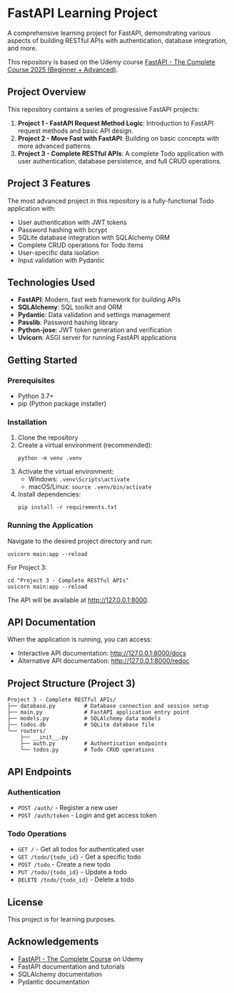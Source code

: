 # FastAPI Learning Project

A comprehensive learning project for FastAPI, demonstrating various aspects of building RESTful APIs with authentication, database integration, and more.

This repository is based on the Udemy course [FastAPI - The Complete Course 2025 (Beginner + Advanced)](https://www.udemy.com/course/fastapi-the-complete-course).

## Project Overview

This repository contains a series of progressive FastAPI projects:

1. **Project 1 - FastAPI Request Method Logic**: Introduction to FastAPI request methods and basic API design.
2. **Project 2 - Move Fast with FastAPI**: Building on basic concepts with more advanced patterns.
3. **Project 3 - Complete RESTful APIs**: A complete Todo application with user authentication, database persistence, and full CRUD operations.

## Project 3 Features

The most advanced project in this repository is a fully-functional Todo application with:

- User authentication with JWT tokens
- Password hashing with bcrypt
- SQLite database integration with SQLAlchemy ORM
- Complete CRUD operations for Todo items
- User-specific data isolation
- Input validation with Pydantic

## Technologies Used

- **FastAPI**: Modern, fast web framework for building APIs
- **SQLAlchemy**: SQL toolkit and ORM
- **Pydantic**: Data validation and settings management
- **Passlib**: Password hashing library
- **Python-jose**: JWT token generation and verification
- **Uvicorn**: ASGI server for running FastAPI applications

## Getting Started

### Prerequisites

- Python 3.7+
- pip (Python package installer)

### Installation

1. Clone the repository
2. Create a virtual environment (recommended):
   ```
   python -m venv .venv
   ```
3. Activate the virtual environment:
   - Windows: `.venv\Scripts\activate`
   - macOS/Linux: `source .venv/bin/activate`
4. Install dependencies:
   ```
   pip install -r requirements.txt
   ```

### Running the Application

Navigate to the desired project directory and run:

```
uvicorn main:app --reload
```

For Project 3:

```
cd "Project 3 - Complete RESTful APIs"
uvicorn main:app --reload
```

The API will be available at http://127.0.0.1:8000.

## API Documentation

When the application is running, you can access:

- Interactive API documentation: http://127.0.0.1:8000/docs
- Alternative API documentation: http://127.0.0.1:8000/redoc

## Project Structure (Project 3)

```
Project 3 - Complete RESTful APIs/
├── database.py         # Database connection and session setup
├── main.py             # FastAPI application entry point
├── models.py           # SQLAlchemy data models
├── todos.db            # SQLite database file
└── routers/
    ├── __init__.py
    ├── auth.py         # Authentication endpoints
    └── todos.py        # Todo CRUD operations
```

## API Endpoints

### Authentication

- `POST /auth/` - Register a new user
- `POST /auth/token` - Login and get access token

### Todo Operations

- `GET /` - Get all todos for authenticated user
- `GET /todo/{todo_id}` - Get a specific todo
- `POST /todo` - Create a new todo
- `PUT /todo/{todo_id}` - Update a todo
- `DELETE /todo/{todo_id}` - Delete a todo

## License

This project is for learning purposes.

## Acknowledgements

- [FastAPI - The Complete Course](https://www.udemy.com/course/fastapi-the-complete-course) on Udemy
- FastAPI documentation and tutorials
- SQLAlchemy documentation
- Pydantic documentation
